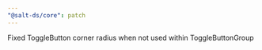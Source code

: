 ```yaml
---
"@salt-ds/core": patch
---
```


Fixed ToggleButton corner radius when not used within ToggleButtonGroup
